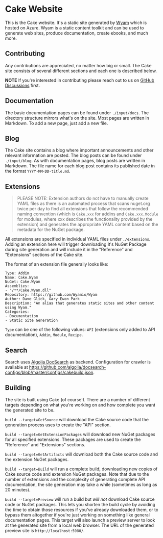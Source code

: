 # Cake Website

This is the Cake website. It's a static site generated by [Wyam](http://wyam.io) which is hosted on Azure. Wyam is a static content toolkit and can be used to generate web sites, produce documentation, create ebooks, and much more.

## Contributing

Any contributions are appreciated, no matter how big or small. The Cake site consists of several different sections and each one is described below.

**NOTE** If you're interested in contributing please reach out to us on [GitHub Discussions](https://github.com/cake-build/cake/discussions) first.

## Documentation

The basic documentation pages can be found under `./input/docs`. The directory structure mirrors what's on the site. Most pages are written in Markdown. To add a new page, just add a new file.

## Blog

The Cake site contains a blog where important announcements and other relevant information are posted. The blog posts can be found under `./input/blog`. As with documentation pages, blog posts are written in Markdown. The file name for each blog post contains its published date in the format `YYYY-MM-DD-title.md`.

## Extensions

> PLEASE NOTE: Extension authors do not have to manually create YAML files as there is an automated process that scans nuget.org twice per day to find all extensions that follow the recommended naming convention (which is `Cake.xxx` for addins and `Cake.xxx.Module` for modules, where xxx describes the functionality provided by the extension) and generates the appropriate YAML content based on the metadata for the NuGet package.

All extensions are specified in individual YAML files under `./extensions`. Adding an extension here will trigger downloading it's NuGet Package during site generation and will include it in the "Reference" and "Extensions" sections of the Cake site.

The format of an extension file generally looks like:

```
Type: Addin
Name: Cake.Wyam
NuGet: Cake.Wyam
Assemblies:
- "/**/Cake.Wyam.dll"
Repository: https://github.com/Wyamio/Wyam
Author: Dave Glick, Gary Ewan Park
Description: "An alias that generates static sites and other content using Wyam."
Categories:
- Documentation
- Static Site Generation
```

`Type` can be one of the following values: `API` (extensions only added to API documentation), `Addin`, `Module`, `Recipe`.

## Search

Search uses [Algolia DocSearch](https://docsearch.algolia.com/) as backend.
Configuration for crawler is available at https://github.com/algolia/docsearch-configs/blob/master/configs/cakebuild.json.

## Building

The site is built using Cake (of course!). There are a number of different targets depending on what you're working on and how complete you want the generated site to be.

`build --target=GetSource` will download the Cake source code that the generation process uses to create the "API" section.

`build --target=GetExtensionPackages` will download new NuGet packages for all specified extensions. These packages are used to create the "Reference" and "Extensions" sections.

`build --target=GetArtifacts` will download both the Cake source code and the extension NuGet packages.

`build --target=Build` will run a complete build, downloading new copies of Cake source code and extension NuGet packages. Note that due to the number of extensions and the complexity of generating complete API documentation, the site generation may take a while (sometimes as long as 20 minutes).

`build --target=Preview` will run a build but *will not* download Cake source code or NuGet packages. This lets you shorten the build cycle by avoiding the time to obtain those resources if you've already downloaded them, or to bypass them altogether if you're just working on something like general documentation pages. This target will also launch a preview server to look at the generated site from a local web browser. The URL of the generated preview site is `http://localhost:5080/`.
